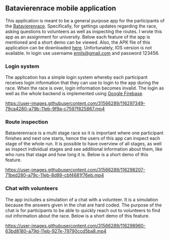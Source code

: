 
## Batavierenrace mobile application

This application is meant to be a general purpose app for the participants of the [Batavierenrace](http://batavierenrace.nl/). Specifically, for gettings updates regarding the race, asking questions to volunteers as well as inspecting the routes. I wrote this app as an assignment for university. Below each feature of the app is mentioned and a short demo can be viewed. Also, the APK file of this application can be downloaded [here](https://drive.google.com/drive/folders/1RC0dWO4OkR4glpHNOnT0QHIX06ISoKG9?usp=sharing). Unfortunately, IOS version is not available. In login use username emils@gmail.com and password 123456.

### Login system

The application has a simple login system whereby each participant receives login information that they can use to login to the app during the race. When the race is over, login information becomes invalid. The login as well as the whole backend is implemented using [Google Firebase](https://firebase.google.com/).

https://user-images.githubusercontent.com/31566289/116297349-79ca4280-a79b-11eb-9f9a-c7597f825867.mp4

### Route inspection

Batavierenrace is a multi stage race so it is important where one participant finishes and next one starts, hence the users of this app can inspect each stage of the whole run. It is possible to have overview of all stages, as well as inspect individual stages and see additional information about them, like who runs that stage and how long it is. Below is a short demo of this feature.

https://user-images.githubusercontent.com/31566289/116298207-71bed280-a79c-11eb-8d89-cbf4681f76eb.mp4

### Chat with volunteers

The app includes a simulation of a chat with a volunteer. It is a simulation because the answers given in the chat are hard coded. The purpose of the chat is for participants to be able to quickly reach out to volunteers to find out information about the race. Below is a short demo of this feature.

https://user-images.githubusercontent.com/31566289/116298960-63bd8180-a79d-11eb-927e-79790ccd5ba8.mp4











